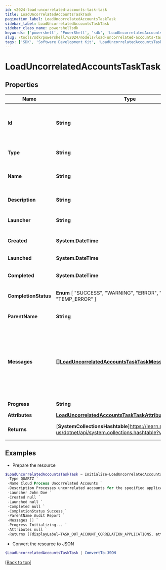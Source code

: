 ```yaml
---
id: v2024-load-uncorrelated-accounts-task-task
title: LoadUncorrelatedAccountsTaskTask
pagination_label: LoadUncorrelatedAccountsTaskTask
sidebar_label: LoadUncorrelatedAccountsTaskTask
sidebar_class_name: powershellsdk
keywords: ['powershell', 'PowerShell', 'sdk', 'LoadUncorrelatedAccountsTaskTask', 'V2024LoadUncorrelatedAccountsTaskTask'] 
slug: /tools/sdk/powershell/v2024/models/load-uncorrelated-accounts-task-task
tags: ['SDK', 'Software Development Kit', 'LoadUncorrelatedAccountsTaskTask', 'V2024LoadUncorrelatedAccountsTaskTask']
---
```



# LoadUncorrelatedAccountsTaskTask

## Properties

Name | Type | Description | Notes
------------ | ------------- | ------------- | -------------
**Id** | **String** | System-generated unique ID of the task this taskStatus represents | [optional] 
**Type** | **String** | Type of task this task represents | [optional] 
**Name** | **String** | The name of uncorrelated accounts process | [optional] 
**Description** | **String** | The description of the task | [optional] 
**Launcher** | **String** | The user who initiated the task | [optional] 
**Created** | **System.DateTime** | The Task creation date | [optional] 
**Launched** | **System.DateTime** | The task start date | [optional] 
**Completed** | **System.DateTime** | The task completion date | [optional] 
**CompletionStatus** |  **Enum** [  "SUCCESS",    "WARNING",    "ERROR",    "TERMINATED",    "TEMP_ERROR" ] | Task completion status. | [optional] 
**ParentName** | **String** | Name of the parent task if exists. | [optional] 
**Messages** | [**[]LoadUncorrelatedAccountsTaskTaskMessagesInner**](load-uncorrelated-accounts-task-task-messages-inner) | List of the messages dedicated to the report.  From task definition perspective here usually should be warnings or errors. | [optional] 
**Progress** | **String** | Current task state. | [optional] 
**Attributes** | [**LoadUncorrelatedAccountsTaskTaskAttributes**](load-uncorrelated-accounts-task-task-attributes) |  | [optional] 
**Returns** | [**SystemCollectionsHashtable**]https://learn.microsoft.com/en-us/dotnet/api/system.collections.hashtable?view=net-9.0 | Return values from the task | [optional] 

## Examples

- Prepare the resource
```powershell
$LoadUncorrelatedAccountsTaskTask = Initialize-LoadUncorrelatedAccountsTaskTask  -Id 90b83a6bb737489494794f84cd3a51e6 `
 -Type QUARTZ `
 -Name Cloud Process Uncorrelated Accounts `
 -Description Processes uncorrelated accounts for the specified application. `
 -Launcher John Doe `
 -Created null `
 -Launched null `
 -Completed null `
 -CompletionStatus Success `
 -ParentName Audit Report `
 -Messages [] `
 -Progress Initializing... `
 -Attributes null `
 -Returns [{displayLabel=TASK_OUT_ACCOUNT_CORRELATION_APPLICATIONS, attributeName=applications}, {displayLabel=TASK_OUT_ACCOUNT_CORRELATION_TOTAL, attributeName=total}, {displayLabel=TASK_OUT_ACCOUNT_CORRELATION_IGNORED, attributeName=correlationFailures}, {displayLabel=TASK_OUT_ACCOUNT_CORRELATION_FAILURES, attributeName=ignored}, {displayLabel=TASK_OUT_UNCHANGED_ACCOUNTS, attributeName=optimized}, {displayLabel=TASK_OUT_ACCOUNT_CORRELATION__CREATED, attributeName=created}, {displayLabel=TASK_OUT_ACCOUNT_CORRELATION_UPDATED, attributeName=updated}, {displayLabel=TASK_OUT_ACCOUNT_CORRELATION_DELETED, attributeName=deleted}, {displayLabel=TASK_OUT_ACCOUNT_CORRELATION_MANAGER_CHANGES, attributeName=managerChanges}, {displayLabel=TASK_OUT_ACCOUNT_CORRELATION_BUSINESS_ROLE_CHANGES, attributeName=detectedRoleChanges}, {displayLabel=TASK_OUT_ACCOUNT_CORRELATION_EXCEPTION_CHANGES, attributeName=exceptionChanges}, {displayLabel=TASK_OUT_ACCOUNT_CORRELATION_POLICIES, attributeName=policies}, {displayLabel=TASK_OUT_ACCOUNT_CORRELATION_POLICY_VIOLATIONS, attributeName=policyViolations}, {displayLabel=TASK_OUT_ACCOUNT_CORRELATION_POLICY_NOTIFICATIONS, attributeName=policyNotifications}, {displayLabel=TASK_OUT_ACCOUNT_CORRELATION_SCORES_CHANGED, attributeName=scoresChanged}, {displayLabel=TASK_OUT_ACCOUNT_CORRELATION_SNAPSHOTS_CREATED, attributeName=snapshotsCreated}, {displayLabel=TASK_OUT_ACCOUNT_CORRELATION_SCOPES_CREATED, attributeName=scopesCreated}, {displayLabel=TASK_OUT_ACCOUNT_CORRELATION_SCOPES_CORRELATED, attributeName=scopesCorrelated}, {displayLabel=TASK_OUT_ACCOUNT_CORRELATION_SCOPES_SELECTED, attributeName=scopesSelected}, {displayLabel=TASK_OUT_ACCOUNT_CORRELATION_SCOPES_DORMANT, attributeName=scopesDormant}, {displayLabel=TASK_OUT_ACCOUNT_CORRELATION_UNSCOPED_IDENTITIES, attributeName=unscopedIdentities}, {displayLabel=TASK_OUT_ACCOUNT_CORRELATION_CERTIFICATIONS_CREATED, attributeName=certificationsCreated}, {displayLabel=TASK_OUT_ACCOUNT_CORRELATION_CERTIFICATIONS_DELETED, attributeName=certificationsDeleted}, {displayLabel=TASK_OUT_ACCOUNT_CORRELATION_APPLICATIONS_GENERATED, attributeName=applicationsGenerated}, {displayLabel=TASK_OUT_ACCOUNT_CORRELATION_MANAGED_ATTRIBUTES_PROMOTED, attributeName=managedAttributesCreated}, {displayLabel=TASK_OUT_ACCOUNT_CORRELATION_MANAGED_ATTRIBUTES_PROMOTED_BY_APP, attributeName=managedAttributesCreatedByApplication}, {displayLabel=TASK_OUT_ACCOUNT_CORRELATION_IDENTITYENTITLEMENTS_CREATED, attributeName=identityEntitlementsCreated}, {displayLabel=TASK_OUT_ACCOUNT_CORRELATION_GROUPS_CREATED, attributeName=groupsCreated}]
```

- Convert the resource to JSON
```powershell
$LoadUncorrelatedAccountsTaskTask | ConvertTo-JSON
```


[[Back to top]](#) 


